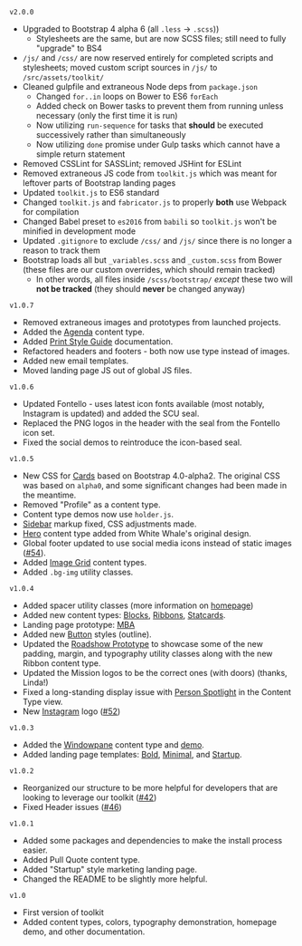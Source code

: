 ```v2.0.0```
- Upgraded to Bootstrap 4 alpha 6 (all `.less` -> `.scss`))
  - Stylesheets are the same, but are now SCSS files; still need to fully "upgrade" to BS4
- `/js/` and `/css/` are now reserved entirely for completed scripts and stylesheets; moved custom script sources in `/js/` to `/src/assets/toolkit/`
- Cleaned gulpfile and extraneous Node deps from `package.json`
  - Changed `for..in` loops on Bower to ES6 `forEach`
  - Added check on Bower tasks to prevent them from running unless necessary (only the first time it is run)
  - Now utilizing `run-sequence` for tasks that **should** be executed successively rather than simultaneously
  - Now utilizing `done` promise under Gulp tasks which cannot have a simple return statement
- Removed CSSLint for SASSLint; removed JSHint for ESLint
- Removed extraneous JS code from `toolkit.js` which was meant for leftover parts of Bootstrap landing pages
- Updated `toolkit.js` to ES6 standard
- Changed `toolkit.js` and `fabricator.js` to properly **both** use Webpack for compilation
- Changed Babel preset to `es2016` from `babili` so `toolkit.js` won't be minified in development mode
- Updated `.gitignore` to exclude `/css/` and `/js/` since there is no longer a reason to track them
- Bootstrap loads all but `_variables.scss` and `_custom.scss` from Bower (these files are our custom overrides, which should remain tracked)
  - In other words, all files inside `/scss/bootstrap/` *except* these two will **not be tracked** (they should **never** be changed anyway)


```v1.0.7```
- Removed extraneous images and prototypes from launched projects.
- Added the [Agenda](/content-types.html#agenda) content type.
- Added [Print Style Guide](/docs.html#print-style-guide) documentation.
- Refactored headers and footers - both now use type instead of images.
- Added new email templates.
- Moved landing page JS out of global JS files.

```v1.0.6```
- Updated Fontello - uses latest icon fonts available (most notably, Instagram is updated) and added the SCU seal.
- Replaced the PNG logos in the header with the seal from the Fontello icon set.
- Fixed the social demos to reintroduce the icon-based seal.


```v1.0.5```
- New CSS for [Cards](/content-types.html#card) based on Bootstrap 4.0-alpha2. The original CSS was based on `alpha0`, and some significant changes had been made in the meantime.
- Removed "Profile" as a content type.
- Content type demos now use `holder.js`.
- [Sidebar](/content-types.html#sidebar) markup fixed, CSS adjustments made.
- [Hero](/content-types.html#hero) content type added from White Whale's original design.
- Global footer updated to use social media icons instead of static images ([#54](https://github.com/santaclarauniversity/scu-web-assets/issues/54)).
- Added [Image Grid](/content-types.html#image-grid) content types.
- Added `.bg-img` utility classes.

```v1.0.4```
- Added spacer utility classes (more information on [homepage](/))
- Added new content types: [Blocks](/content-types.html#blocks), [Ribbons](/content-types.html#ribbons), [Statcards](/content-types.html#statcards).
- Landing page prototype: [MBA](/landing-pages/mba.html)
- Added new [Button](/content-types.html#button) styles (outline).
- Updated the [Roadshow Prototype](/demos/roadshow-comp.html) to showcase some of the new padding, margin, and typography utility classes along with the new Ribbon content type.
- Updated the Mission logos to be the correct ones (with doors) (thanks, Linda!)
- Fixed a long-standing display issue with [Person Spotlight](/content-types.html#person-spotlight) in the Content Type view.
- New [Instagram](/content-types.html#social-icons) logo ([#52](https://github.com/santaclarauniversity/scu-web-assets/issues/52))

```v1.0.3```
- Added the [Windowpane](/content-types.html#windowpane) content type and [demo](/demos/roadshow-comp.html).
- Added landing page templates: [Bold](/landing-pages/bold.html), [Minimal](/landing-pages/minimal.html), and [Startup](/landing-pages/startup.html).

```v1.0.2```
- Reorganized our structure to be more helpful for developers that are looking to leverage our toolkit ([#42](https://github.com/santaclarauniversity/scu-web-assets/issues/42))
- Fixed Header issues ([#46](https://github.com/santaclarauniversity/scu-web-assets/issues/46))

```v1.0.1```
- Added some packages and dependencies to make the install process easier.
- Added Pull Quote content type.
- Added "Startup" style marketing landing page.
- Changed the README to be slightly more helpful.

```v1.0```
- First version of toolkit
- Added content types, colors, typography demonstration, homepage demo, and other documentation.
